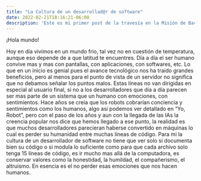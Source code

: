 ```yaml
---
title: "La Cultura de un desarrollad@r de software"
date: 2022-02-21T18:16:21-06:00
description: 'Este es mi primer post de la travesía en la Misión de Backend con Node JS de Launch X.'
---
```


¡Hola mundo!

Hoy en día vivimos en un mundo frio, tal vez no en cuestión de temperatura, aunque eso depende de a que latitud te encuentres. Día a día el ser humano convive mas y mas con pantallas, con aplicaciones, con softwares, etc. Lo que en un inicio es genial pues el avance tecnológico nos ha traído grandes beneficios, pero al menos para el punto de vista de un servidor no significa que no debamos señalar los puntos malos. 
Estas líneas no van dirigidas en especial al usuario final, si no a los desarrolladores que día a día parecen ser mas parte de un sistema que un humano con emociones, con sentimientos. Hace años se creía que los robots cobrarían conciencia y sentimientos como los humanos, algo así podemos ver detallado en “Yo, Robot”, pero con el paso de los años y aun con la llegada de las IAs la creencia popular nos dice que hemos llegado a ese punto, la realidad es que muchos desarrolladores parecieran haberse convertido en máquinas lo cual es perder su humanidad entre muchas líneas de código. 
Para mi la cultura de un desarrollador de software no tiene que ver solo si documenta bien su código o si modula lo suficiente como para que cada archivo solo tenga 15 líneas de código, es ir mucho mas allá de la computadora, es conservar valores como la honestidad, la humildad, el compañerismo, el altruismo. En esencia es el no perder esas emociones que nos hacen humanos.

